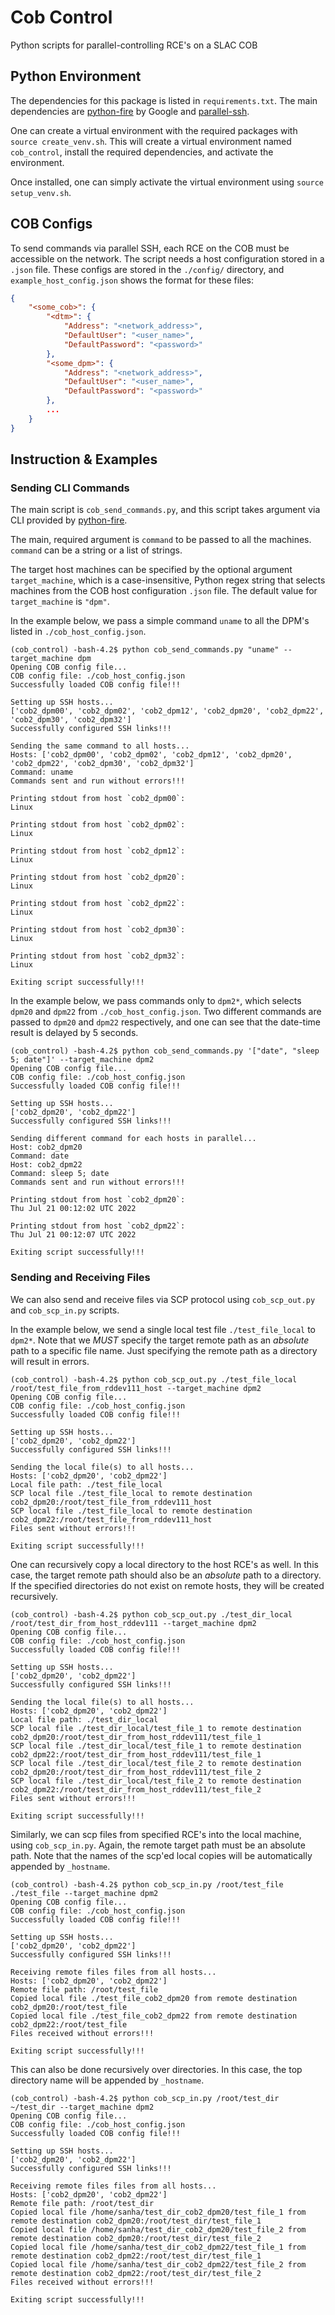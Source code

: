 # Cob Control
Python scripts for parallel-controlling RCE's on a SLAC COB

## Python Environment
The dependencies for this package is listed in `requirements.txt`. The main dependencies are [python-fire](https://github.com/google/python-fire) by Google and [parallel-ssh](https://github.com/ParallelSSH/parallel-ssh).

One can create a virtual environment with the required packages with `source create_venv.sh`. This will create a virtual environment named `cob_control`, install the required dependencies, and activate the environment.

Once installed, one can simply activate the virtual environment using `source setup_venv.sh`.

## COB Configs
To send commands via parallel SSH, each RCE on the COB must be accessible on the network. The script needs a host configuration stored in a `.json` file. These configs are stored in the `./config/` directory, and `example_host_config.json` shows the format for these files:
```json
{
    "<some_cob>": {
        "<dtm>": {
            "Address": "<network_address>",
            "DefaultUser": "<user_name>",
            "DefaultPassword": "<password>"
        },
        "<some_dpm>": {
            "Address": "<network_address>",
            "DefaultUser": "<user_name>",
            "DefaultPassword": "<password>"
        },
        ...
    }
}
```

## Instruction & Examples

### Sending CLI Commands
The main script is `cob_send_commands.py`, and this script takes argument via CLI provided by    [python-fire](https://github.com/google/python-fire).

The main, required argument is `command` to be passed to all the machines. `command` can be a string or a list of strings.

The target host machines can be specified by the optional argument `target_machine`, which is a case-insensitive, Python regex string that selects machines from the COB host configuration `.json` file. The default value for `target_machine` is `"dpm"`.

In the example below, we pass a simple command `uname` to all the DPM's listed in `./cob_host_config.json`.
```
(cob_control) -bash-4.2$ python cob_send_commands.py "uname" --target_machine dpm
Opening COB config file...
COB config file: ./cob_host_config.json
Successfully loaded COB config file!!!

Setting up SSH hosts...
['cob2_dpm00', 'cob2_dpm02', 'cob2_dpm12', 'cob2_dpm20', 'cob2_dpm22', 'cob2_dpm30', 'cob2_dpm32']
Successfully configured SSH links!!!

Sending the same command to all hosts...
Hosts: ['cob2_dpm00', 'cob2_dpm02', 'cob2_dpm12', 'cob2_dpm20', 'cob2_dpm22', 'cob2_dpm30', 'cob2_dpm32']
Command: uname
Commands sent and run without errors!!!

Printing stdout from host `cob2_dpm00`:
Linux

Printing stdout from host `cob2_dpm02`:
Linux

Printing stdout from host `cob2_dpm12`:
Linux

Printing stdout from host `cob2_dpm20`:
Linux

Printing stdout from host `cob2_dpm22`:
Linux

Printing stdout from host `cob2_dpm30`:
Linux

Printing stdout from host `cob2_dpm32`:
Linux

Exiting script successfully!!!
```
In the example below, we pass commands only to `dpm2*`, which selects `dpm20` and `dpm22` from `./cob_host_config.json`. Two different commands are passed to `dpm20` and `dpm22` respectively, and one can see that the date-time result is delayed by 5 seconds.
```
(cob_control) -bash-4.2$ python cob_send_commands.py '["date", "sleep 5; date"]' --target_machine dpm2
Opening COB config file...
COB config file: ./cob_host_config.json
Successfully loaded COB config file!!!

Setting up SSH hosts...
['cob2_dpm20', 'cob2_dpm22']
Successfully configured SSH links!!!

Sending different command for each hosts in parallel...
Host: cob2_dpm20
Command: date
Host: cob2_dpm22
Command: sleep 5; date
Commands sent and run without errors!!!

Printing stdout from host `cob2_dpm20`:
Thu Jul 21 00:12:02 UTC 2022

Printing stdout from host `cob2_dpm22`:
Thu Jul 21 00:12:07 UTC 2022

Exiting script successfully!!!
```

### Sending and Receiving Files

We can also send and receive files via SCP protocol using `cob_scp_out.py` and `cob_scp_in.py` scripts.

In the example below, we send a single local test file `./test_file_local` to `dpm2*`. Note that we *MUST* specify the target remote path as an *absolute* path to a specific file name. Just specifying the remote path as a directory will result in errors.
```
(cob_control) -bash-4.2$ python cob_scp_out.py ./test_file_local /root/test_file_from_rddev111_host --target_machine dpm2
Opening COB config file...
COB config file: ./cob_host_config.json
Successfully loaded COB config file!!!

Setting up SSH hosts...
['cob2_dpm20', 'cob2_dpm22']
Successfully configured SSH links!!!

Sending the local file(s) to all hosts...
Hosts: ['cob2_dpm20', 'cob2_dpm22']
Local file path: ./test_file_local
SCP local file ./test_file_local to remote destination cob2_dpm20:/root/test_file_from_rddev111_host
SCP local file ./test_file_local to remote destination cob2_dpm22:/root/test_file_from_rddev111_host
Files sent without errors!!!

Exiting script successfully!!!
```
One can recursively copy a local directory to the host RCE's as well. In this case, the target remote path should also be an *absolute* path to a directory. If the specified directories do not exist on remote hosts, they will be created recursively.
```
(cob_control) -bash-4.2$ python cob_scp_out.py ./test_dir_local /root/test_dir_from_host_rddev111 --target_machine dpm2
Opening COB config file...
COB config file: ./cob_host_config.json
Successfully loaded COB config file!!!

Setting up SSH hosts...
['cob2_dpm20', 'cob2_dpm22']
Successfully configured SSH links!!!

Sending the local file(s) to all hosts...
Hosts: ['cob2_dpm20', 'cob2_dpm22']
Local file path: ./test_dir_local
SCP local file ./test_dir_local/test_file_1 to remote destination cob2_dpm20:/root/test_dir_from_host_rddev111/test_file_1
SCP local file ./test_dir_local/test_file_1 to remote destination cob2_dpm22:/root/test_dir_from_host_rddev111/test_file_1
SCP local file ./test_dir_local/test_file_2 to remote destination cob2_dpm20:/root/test_dir_from_host_rddev111/test_file_2
SCP local file ./test_dir_local/test_file_2 to remote destination cob2_dpm22:/root/test_dir_from_host_rddev111/test_file_2
Files sent without errors!!!

Exiting script successfully!!!
```
Similarly, we can scp files from specified RCE's into the local machine, using `cob_scp_in.py`. Again, the remote target path must be an absolute path. Note that the names of the scp'ed local copies will be automatically appended by `_hostname`.
```
(cob_control) -bash-4.2$ python cob_scp_in.py /root/test_file ./test_file --target_machine dpm2
Opening COB config file...
COB config file: ./cob_host_config.json
Successfully loaded COB config file!!!

Setting up SSH hosts...
['cob2_dpm20', 'cob2_dpm22']
Successfully configured SSH links!!!

Receiving remote files files from all hosts...
Hosts: ['cob2_dpm20', 'cob2_dpm22']
Remote file path: /root/test_file
Copied local file ./test_file_cob2_dpm20 from remote destination cob2_dpm20:/root/test_file
Copied local file ./test_file_cob2_dpm22 from remote destination cob2_dpm22:/root/test_file
Files received without errors!!!

Exiting script successfully!!!
```
This can also be done recursively over directories. In this case, the top directory name will be appended by `_hostname`.
```
(cob_control) -bash-4.2$ python cob_scp_in.py /root/test_dir ~/test_dir --target_machine dpm2
Opening COB config file...
COB config file: ./cob_host_config.json
Successfully loaded COB config file!!!

Setting up SSH hosts...
['cob2_dpm20', 'cob2_dpm22']
Successfully configured SSH links!!!

Receiving remote files files from all hosts...
Hosts: ['cob2_dpm20', 'cob2_dpm22']
Remote file path: /root/test_dir
Copied local file /home/sanha/test_dir_cob2_dpm20/test_file_1 from remote destination cob2_dpm20:/root/test_dir/test_file_1
Copied local file /home/sanha/test_dir_cob2_dpm20/test_file_2 from remote destination cob2_dpm20:/root/test_dir/test_file_2
Copied local file /home/sanha/test_dir_cob2_dpm22/test_file_1 from remote destination cob2_dpm22:/root/test_dir/test_file_1
Copied local file /home/sanha/test_dir_cob2_dpm22/test_file_2 from remote destination cob2_dpm22:/root/test_dir/test_file_2
Files received without errors!!!

Exiting script successfully!!!
```
